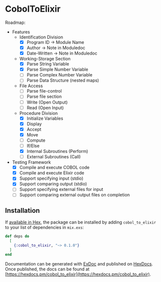 # CobolToElixir

Roadmap:

- Features
  - Identification Division
    - [x] Program ID -> Module Name
    - [x] Author -> Note in Moduledoc
    - [x] Date-Written -> Note in Moduledoc
  - Working-Storage Section
    - [x] Parse String Variable
    - [x] Parse Simple Number Variable
    - [ ] Parse Complex Number Variable
    - [ ] Parse Data Structure (nested maps)
  - File Access
    - [ ] Parse file-control
    - [ ] Parse file section
    - [ ] Write (Open Output)
    - [ ] Read (Open Input)
  - Procedure Division
    - [x] Initialize Variables
    - [x] Display
    - [x] Accept
    - [x] Move
    - [ ] Compute
    - [ ] If/Else
    - [x] Internal Subroutines (Perform)
    - [ ] External Subroutines (Call)
- Testing Framework
  - [x] Compile and execute COBOL code
  - [x] Compile and execute Elixir code
  - [x] Support specifying input (stdio)
  - [x] Support comparing output (stdio)
  - [ ] Support specifying external files for input
  - [ ] Support comparing external output files on completion

## Installation

If [available in Hex](https://hex.pm/docs/publish), the package can be installed
by adding `cobol_to_elixir` to your list of dependencies in `mix.exs`:

```elixir
def deps do
  [
    {:cobol_to_elixir, "~> 0.1.0"}
  ]
end
```

Documentation can be generated with [ExDoc](https://github.com/elixir-lang/ex_doc)
and published on [HexDocs](https://hexdocs.pm). Once published, the docs can
be found at [https://hexdocs.pm/cobol_to_elixir](https://hexdocs.pm/cobol_to_elixir).
